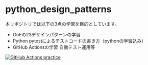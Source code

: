 # python_design_patterns

本リポジトリでは以下の3点の学習を目的としています。
* GoFの23デザインパターンの学習
* Python pytestによるテストコードの書き方（pythonの学習込み）
* GitHub Actionsの学習 自動テスト運用等

[![GitHub Actions practice](https://github.com/iku12phycho/python_design_patterns/actions/workflows/github-actions-demo.yml/badge.svg)](https://github.com/iku12phycho/python_design_patterns/actions/workflows/github-actions-demo.yml)
